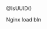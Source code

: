 <!-- nest g resource   report -->
<!-- touch    -->

  @IsUUID()
<!-- api-gateway chuaanr -->
<!--@i -->
 


 



<!-- tct? -->
<!-- user=api=tct -->
<!-- Status null k đc .. -->


<!-- đơn vị biến -->
<!-- string dto... -->




<!-- guard -->

 
<!--@  -->
<!-- Luôn cần đăng nhập -->
<!-- Không rest  -->
<!-- UsbTokenn stting Vui lòng ký số -->
<!-- @ApiTags('Dịch vụ quản lý người dùng') -->
 

<!--@  -->
<!--@  -->
<!--@  -->
<!--@  -->

Nginx load bln




<!-- validation -->
<!-- len name -->
<!-- len passs -->
<!-- init -->

<!-- createdAt: Date; -->
<!-- updatedAt: Date; -->
<!-- deletedAt: Date; -->

<!-- + verifyTaxPayerBank() -->
<!-- + verifyTaxPayerAddress() -->



<!-- Factory -->
<!-- AR -->
<!-- xóa  this.logger.  payload hoặc event -->

<!-- Domain service bị sai -->